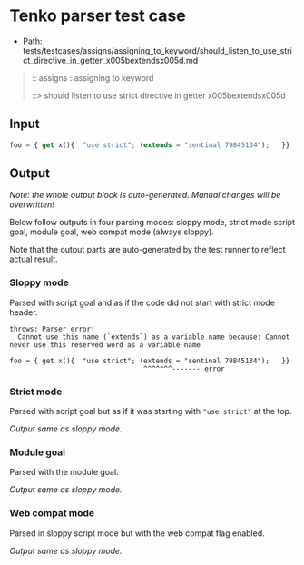# Tenko parser test case

- Path: tests/testcases/assigns/assigning_to_keyword/should_listen_to_use_strict_directive_in_getter_x005bextendsx005d.md

> :: assigns : assigning to keyword
>
> ::> should listen to use strict directive in getter x005bextendsx005d

## Input

`````js
foo = { get x(){  "use strict"; (extends = "sentinal 79845134");   }}
`````

## Output

_Note: the whole output block is auto-generated. Manual changes will be overwritten!_

Below follow outputs in four parsing modes: sloppy mode, strict mode script goal, module goal, web compat mode (always sloppy).

Note that the output parts are auto-generated by the test runner to reflect actual result.

### Sloppy mode

Parsed with script goal and as if the code did not start with strict mode header.

`````
throws: Parser error!
  Cannot use this name (`extends`) as a variable name because: Cannot never use this reserved word as a variable name

foo = { get x(){  "use strict"; (extends = "sentinal 79845134");   }}
                                 ^^^^^^^------- error
`````

### Strict mode

Parsed with script goal but as if it was starting with `"use strict"` at the top.

_Output same as sloppy mode._

### Module goal

Parsed with the module goal.

_Output same as sloppy mode._

### Web compat mode

Parsed in sloppy script mode but with the web compat flag enabled.

_Output same as sloppy mode._
